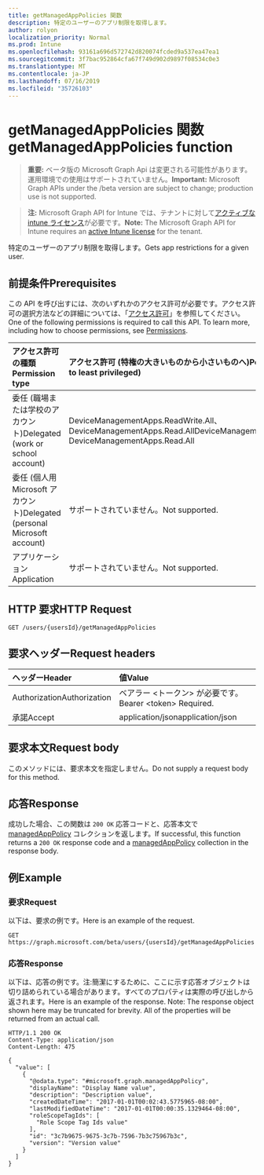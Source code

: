 ```yaml
---
title: getManagedAppPolicies 関数
description: 特定のユーザーのアプリ制限を取得します。
author: rolyon
localization_priority: Normal
ms.prod: Intune
ms.openlocfilehash: 93161a696d572742d820074fcded9a537ea47ea1
ms.sourcegitcommit: 3f7bac952864cfa67f749d902d9897f08534c0e3
ms.translationtype: MT
ms.contentlocale: ja-JP
ms.lasthandoff: 07/16/2019
ms.locfileid: "35726103"
---
```

# <a name="getmanagedapppolicies-function"></a><span data-ttu-id="a2be5-103">getManagedAppPolicies 関数</span><span class="sxs-lookup"><span data-stu-id="a2be5-103">getManagedAppPolicies function</span></span>

> <span data-ttu-id="a2be5-104">**重要:** ベータ版の Microsoft Graph Api は変更される可能性があります。運用環境での使用はサポートされていません。</span><span class="sxs-lookup"><span data-stu-id="a2be5-104">**Important:** Microsoft Graph APIs under the /beta version are subject to change; production use is not supported.</span></span>

> <span data-ttu-id="a2be5-105">**注:** Microsoft Graph API for Intune では、テナントに対して[アクティブな intune ライセンス](https://go.microsoft.com/fwlink/?linkid=839381)が必要です。</span><span class="sxs-lookup"><span data-stu-id="a2be5-105">**Note:** The Microsoft Graph API for Intune requires an [active Intune license](https://go.microsoft.com/fwlink/?linkid=839381) for the tenant.</span></span>

<span data-ttu-id="a2be5-106">特定のユーザーのアプリ制限を取得します。</span><span class="sxs-lookup"><span data-stu-id="a2be5-106">Gets app restrictions for a given user.</span></span>

## <a name="prerequisites"></a><span data-ttu-id="a2be5-107">前提条件</span><span class="sxs-lookup"><span data-stu-id="a2be5-107">Prerequisites</span></span>
<span data-ttu-id="a2be5-p101">この API を呼び出すには、次のいずれかのアクセス許可が必要です。アクセス許可の選択方法などの詳細については、「[アクセス許可](/graph/permissions-reference)」を参照してください。</span><span class="sxs-lookup"><span data-stu-id="a2be5-p101">One of the following permissions is required to call this API. To learn more, including how to choose permissions, see [Permissions](/graph/permissions-reference).</span></span>

|<span data-ttu-id="a2be5-110">アクセス許可の種類</span><span class="sxs-lookup"><span data-stu-id="a2be5-110">Permission type</span></span>|<span data-ttu-id="a2be5-111">アクセス許可 (特権の大きいものから小さいものへ)</span><span class="sxs-lookup"><span data-stu-id="a2be5-111">Permissions (from most to least privileged)</span></span>|
|:---|:---|
|<span data-ttu-id="a2be5-112">委任 (職場または学校のアカウント)</span><span class="sxs-lookup"><span data-stu-id="a2be5-112">Delegated (work or school account)</span></span>|<span data-ttu-id="a2be5-113">DeviceManagementApps.ReadWrite.All、DeviceManagementApps.Read.All</span><span class="sxs-lookup"><span data-stu-id="a2be5-113">DeviceManagementApps.ReadWrite.All, DeviceManagementApps.Read.All</span></span>|
|<span data-ttu-id="a2be5-114">委任 (個人用 Microsoft アカウント)</span><span class="sxs-lookup"><span data-stu-id="a2be5-114">Delegated (personal Microsoft account)</span></span>|<span data-ttu-id="a2be5-115">サポートされていません。</span><span class="sxs-lookup"><span data-stu-id="a2be5-115">Not supported.</span></span>|
|<span data-ttu-id="a2be5-116">アプリケーション</span><span class="sxs-lookup"><span data-stu-id="a2be5-116">Application</span></span>|<span data-ttu-id="a2be5-117">サポートされていません。</span><span class="sxs-lookup"><span data-stu-id="a2be5-117">Not supported.</span></span>|

## <a name="http-request"></a><span data-ttu-id="a2be5-118">HTTP 要求</span><span class="sxs-lookup"><span data-stu-id="a2be5-118">HTTP Request</span></span>
<!-- {
  "blockType": "ignored"
}
-->
``` http
GET /users/{usersId}/getManagedAppPolicies
```

## <a name="request-headers"></a><span data-ttu-id="a2be5-119">要求ヘッダー</span><span class="sxs-lookup"><span data-stu-id="a2be5-119">Request headers</span></span>
|<span data-ttu-id="a2be5-120">ヘッダー</span><span class="sxs-lookup"><span data-stu-id="a2be5-120">Header</span></span>|<span data-ttu-id="a2be5-121">値</span><span class="sxs-lookup"><span data-stu-id="a2be5-121">Value</span></span>|
|:---|:---|
|<span data-ttu-id="a2be5-122">Authorization</span><span class="sxs-lookup"><span data-stu-id="a2be5-122">Authorization</span></span>|<span data-ttu-id="a2be5-123">ベアラー &lt;トークン&gt; が必要です。</span><span class="sxs-lookup"><span data-stu-id="a2be5-123">Bearer &lt;token&gt; Required.</span></span>|
|<span data-ttu-id="a2be5-124">承諾</span><span class="sxs-lookup"><span data-stu-id="a2be5-124">Accept</span></span>|<span data-ttu-id="a2be5-125">application/json</span><span class="sxs-lookup"><span data-stu-id="a2be5-125">application/json</span></span>|

## <a name="request-body"></a><span data-ttu-id="a2be5-126">要求本文</span><span class="sxs-lookup"><span data-stu-id="a2be5-126">Request body</span></span>
<span data-ttu-id="a2be5-127">このメソッドには、要求本文を指定しません。</span><span class="sxs-lookup"><span data-stu-id="a2be5-127">Do not supply a request body for this method.</span></span>

## <a name="response"></a><span data-ttu-id="a2be5-128">応答</span><span class="sxs-lookup"><span data-stu-id="a2be5-128">Response</span></span>
<span data-ttu-id="a2be5-129">成功した場合、この関数は `200 OK` 応答コードと、応答本文で [managedAppPolicy](../resources/intune-mam-managedapppolicy.md) コレクションを返します。</span><span class="sxs-lookup"><span data-stu-id="a2be5-129">If successful, this function returns a `200 OK` response code and a [managedAppPolicy](../resources/intune-mam-managedapppolicy.md) collection in the response body.</span></span>

## <a name="example"></a><span data-ttu-id="a2be5-130">例</span><span class="sxs-lookup"><span data-stu-id="a2be5-130">Example</span></span>

### <a name="request"></a><span data-ttu-id="a2be5-131">要求</span><span class="sxs-lookup"><span data-stu-id="a2be5-131">Request</span></span>
<span data-ttu-id="a2be5-132">以下は、要求の例です。</span><span class="sxs-lookup"><span data-stu-id="a2be5-132">Here is an example of the request.</span></span>
``` http
GET https://graph.microsoft.com/beta/users/{usersId}/getManagedAppPolicies
```

### <a name="response"></a><span data-ttu-id="a2be5-133">応答</span><span class="sxs-lookup"><span data-stu-id="a2be5-133">Response</span></span>
<span data-ttu-id="a2be5-p102">以下は、応答の例です。注:簡潔にするために、ここに示す応答オブジェクトは切り詰められている場合があります。すべてのプロパティは実際の呼び出しから返されます。</span><span class="sxs-lookup"><span data-stu-id="a2be5-p102">Here is an example of the response. Note: The response object shown here may be truncated for brevity. All of the properties will be returned from an actual call.</span></span>
``` http
HTTP/1.1 200 OK
Content-Type: application/json
Content-Length: 475

{
  "value": [
    {
      "@odata.type": "#microsoft.graph.managedAppPolicy",
      "displayName": "Display Name value",
      "description": "Description value",
      "createdDateTime": "2017-01-01T00:02:43.5775965-08:00",
      "lastModifiedDateTime": "2017-01-01T00:00:35.1329464-08:00",
      "roleScopeTagIds": [
        "Role Scope Tag Ids value"
      ],
      "id": "3c7b9675-9675-3c7b-7596-7b3c75967b3c",
      "version": "Version value"
    }
  ]
}
```





